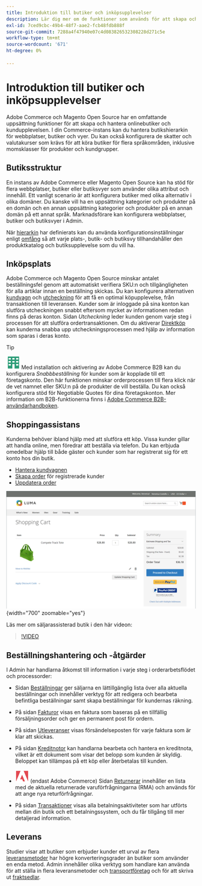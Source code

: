 ```yaml
---
title: Introduktion till butiker och inköpsupplevelser
description: Lär dig mer om de funktioner som används för att skapa och hantera onlinebutiker och hur kunderna upplever sina inköp.
exl-id: 7ced9cbc-49b4-48f7-aae2-fcb48fdb888f
source-git-commit: 7288a4f47940e07c4d083826532308228d271c5e
workflow-type: tm+mt
source-wordcount: '671'
ht-degree: 0%

---
```


# Introduktion till butiker och inköpsupplevelser

Adobe Commerce och Magento Open Source har en omfattande uppsättning funktioner för att skapa och hantera onlinebutiker och kundupplevelsen. I din Commerce-instans kan du hantera butikshierarkin för webbplatser, butiker och vyer. Du kan också konfigurera de skatter och valutakurser som krävs för att köra butiker för flera språkområden, inklusive momsklasser för produkter och kundgrupper.

## Butiksstruktur

En instans av Adobe Commerce eller Magento Open Source kan ha stöd för flera webbplatser, butiker eller butiksvyer som använder olika attribut och innehåll. Ett vanligt scenario är att konfigurera butiker med olika alternativ i olika domäner. Du kanske vill ha en uppsättning kategorier och produkter på en domän och en annan uppsättning kategorier och produkter på en annan domän på ett annat språk. Marknadsförare kan konfigurera webbplatser, butiker och butiksvyer i Admin.

När [hierarkin](stores.md) har definierats kan du använda konfigurationsinställningar enligt [omfång](../getting-started/websites-stores-views.md#scope-settings) så att varje plats-, butik- och butiksvy tillhandahåller den produktkatalog och butiksupplevelse som du vill ha.

## Inköpsplats

Adobe Commerce och Magento Open Source minskar antalet beställningsfel genom att automatiskt verifiera SKU:n och tillgängligheten för alla artiklar innan en beställning skickas. Du kan konfigurera alternativen [kundvagn](cart.md) och [utcheckning](checkout-process.md) för att få en optimal köpupplevelse, från transaktionen till leveransen. Kunder som är inloggade på sina konton kan slutföra utcheckningen snabbt eftersom mycket av informationen redan finns på deras konton. Sidan _Utcheckning_ leder kunden genom varje steg i processen för att slutföra ordertransaktionen. Om du aktiverar [Direktköp](checkout-instant-purchase.md) kan kunderna snabba upp utcheckningsprocessen med hjälp av information som sparas i deras konto.

>[!TIP]
>
>![Adobe Commerce B2B](../assets/b2b.svg) Med installation och aktivering av Adobe Commerce B2B kan du konfigurera _Snabbbeställning_ för kunder som är kopplade till ett företagskonto. Den här funktionen minskar orderprocessen till flera klick när de vet namnet eller SKU:n på de produkter de vill beställa. Du kan också konfigurera stöd för Negotiable Quotes för dina företagskonton. Mer information om B2B-funktionerna finns i [Adobe Commerce B2B-användarhandboken](https://experienceleague.adobe.com/docs/commerce-admin/b2b/introduction.html).

## Shoppingassistans

Kunderna behöver ibland hjälp med att slutföra ett köp. Vissa kunder gillar att handla online, men föredrar att beställa via telefon. Du kan erbjuda omedelbar hjälp till både gäster och kunder som har registrerat sig för ett konto hos din butik.

- [Hantera kundvagnen](shopping-assisted-cart-manage.md)
- [Skapa order](customer-account-create-order.md) för registrerade kunder
- [Uppdatera order](order-update.md)

![Kundvagn](./assets/storefront-cart-price-group-discount.png){width="700" zoomable="yes"}

Läs mer om säljarassisterad butik i den här videon:

>[!VIDEO](https://video.tv.adobe.com/v/343662/?quality=12&learn=on)

## Beställningshantering och -åtgärder

I Admin har handlarna åtkomst till information i varje steg i orderarbetsflödet och processorder:

- Sidan [Beställningar](orders.md) ger säljarna en lättillgänglig lista över alla aktuella beställningar och innehåller verktyg för att redigera och bearbeta befintliga beställningar samt skapa beställningar för kundernas räkning.

- På sidan [Fakturor](invoices.md) visas en faktura som baseras på en tillfällig försäljningsorder och ger en permanent post för ordern.

- På sidan [Utleveranser](shipments.md) visas försändelseposten för varje faktura som är klar att skickas.

- På sidan [Kreditnotor](credit-memos.md) kan handlarna bearbeta och hantera en kreditnota, vilket är ett dokument som visar det belopp som kunden är skyldig. Beloppet kan tillämpas på ett köp eller återbetalas till kunden.

- ![Adobe Commerce](../assets/adobe-logo.svg) (endast Adobe Commerce) Sidan [Returnerar](returns.md) innehåller en lista med de aktuella returnerade varuförfrågningarna (RMA) och används för att ange nya returförfrågningar.

- På sidan [Transaktioner](transactions.md) visas alla betalningsaktiviteter som har utförts mellan din butik och ett betalningssystem, och du får tillgång till mer detaljerad information.

## Leverans

Studier visar att butiker som erbjuder kunder ett urval av flera [leveransmetoder](delivery.md) har högre konverteringsgrader än butiker som använder en enda metod. Admin innehåller olika verktyg som handlare kan använda för att ställa in flera leveransmetoder och [transportföretag](carriers.md) och för att skriva ut [fraktsedlar](shipping-labels.md).
